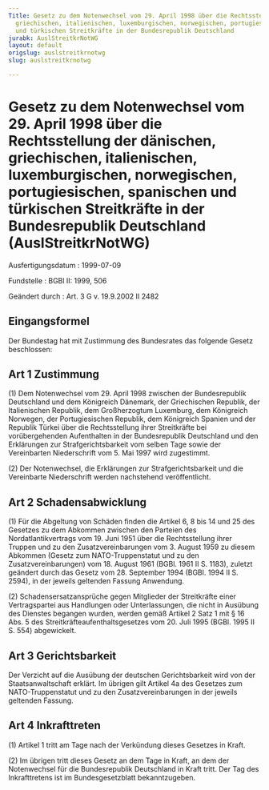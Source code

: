 ```yaml
---
Title: Gesetz zu dem Notenwechsel vom 29. April 1998 über die Rechtsstellung der dänischen,
  griechischen, italienischen, luxemburgischen, norwegischen, portugiesischen, spanischen
  und türkischen Streitkräfte in der Bundesrepublik Deutschland
jurabk: AuslStreitkrNotWG
layout: default
origslug: auslstreitkrnotwg
slug: auslstreitkrnotwg

---
```


# Gesetz zu dem Notenwechsel vom 29. April 1998 über die Rechtsstellung der dänischen, griechischen, italienischen, luxemburgischen, norwegischen, portugiesischen, spanischen und türkischen Streitkräfte in der Bundesrepublik Deutschland (AuslStreitkrNotWG)

Ausfertigungsdatum
:   1999-07-09

Fundstelle
:   BGBl II: 1999, 506

Geändert durch
:   Art. 3 G v. 19.9.2002 II 2482


## Eingangsformel

Der Bundestag hat mit Zustimmung des Bundesrates das folgende Gesetz beschlossen:


## Art 1 Zustimmung

(1) Dem Notenwechsel vom 29. April 1998 zwischen der Bundesrepublik Deutschland und dem Königreich Dänemark, der Griechischen Republik, der Italienischen Republik, dem Großherzogtum Luxemburg, dem Königreich Norwegen, der Portugiesischen Republik, dem Königreich Spanien und der Republik Türkei über die Rechtsstellung ihrer Streitkräfte bei vorübergehenden Aufenthalten in der Bundesrepublik Deutschland und den Erklärungen zur Strafgerichtsbarkeit vom selben Tage sowie der Vereinbarten Niederschrift vom 5. Mai 1997 wird zugestimmt.

(2) Der Notenwechsel, die Erklärungen zur Strafgerichtsbarkeit und die Vereinbarte Niederschrift werden nachstehend veröffentlicht.


## Art 2 Schadensabwicklung

(1) Für die Abgeltung von Schäden finden die Artikel 6, 8 bis 14 und 25 des Gesetzes zu dem Abkommen zwischen den Parteien des Nordatlantikvertrags vom 19. Juni 1951 über die Rechtsstellung ihrer Truppen und zu den Zusatzvereinbarungen vom 3. August 1959 zu diesem Abkommen (Gesetz zum NATO-Truppenstatut und zu den Zusatzvereinbarungen) vom 18. August 1961 (BGBl. 1961 II S. 1183), zuletzt geändert durch das Gesetz vom 28. September 1994 (BGBl. 1994 II S. 2594), in der jeweils geltenden Fassung Anwendung.

(2) Schadensersatzansprüche gegen Mitglieder der Streitkräfte einer Vertragspartei aus Handlungen oder Unterlassungen, die nicht in Ausübung des Dienstes begangen wurden, werden gemäß Artikel 2 Satz 1 mit § 16 Abs. 5 des Streitkräfteaufenthaltsgesetzes vom 20. Juli 1995 (BGBl. 1995 II S. 554) abgewickelt.


## Art 3 Gerichtsbarkeit

Der Verzicht auf die Ausübung der deutschen Gerichtsbarkeit wird von der Staatsanwaltschaft erklärt. Im übrigen gilt Artikel 4a des Gesetzes zum NATO-Truppenstatut und zu den Zusatzvereinbarungen in der jeweils geltenden Fassung.


## Art 4 Inkrafttreten

(1) Artikel 1 tritt am Tage nach der Verkündung dieses Gesetzes in Kraft.

(2) Im übrigen tritt dieses Gesetz an dem Tage in Kraft, an dem der Notenwechsel für die Bundesrepublik Deutschland in Kraft tritt. Der Tag des Inkrafttretens ist im Bundesgesetzblatt bekanntzugeben.

